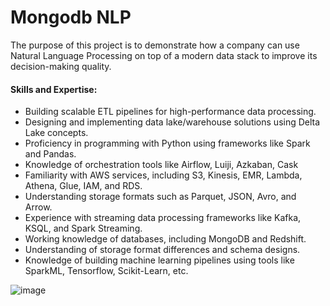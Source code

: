 # Mongodb NLP

The purpose of this project is to demonstrate how a company can use Natural Language Processing on top of a modern data stack to improve its decision-making quality.  

#### Skills and Expertise:

* Building scalable ETL pipelines for high-performance data processing.
* Designing and implementing data lake/warehouse solutions using Delta Lake concepts.
* Proficiency in programming with Python using frameworks like Spark and Pandas.
* Knowledge of orchestration tools like Airflow, Luiji, Azkaban, Cask
* Familiarity with AWS services, including S3, Kinesis, EMR, Lambda, Athena, Glue, IAM, and RDS.
* Understanding storage formats such as Parquet, JSON, Avro, and Arrow.
* Experience with streaming data processing frameworks like Kafka, KSQL, and Spark Streaming.
* Working knowledge of databases, including MongoDB and Redshift.
* Understanding of storage format differences and schema designs.
* Knowledge of building machine learning pipelines using tools like SparkML, Tensorflow, Scikit-Learn, etc.


![image](https://github.com/LNshuti/govgpt/assets/13305262/84a5db54-5385-4a23-9951-e916e6a25bc3)

